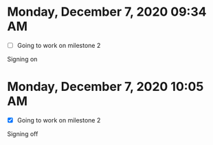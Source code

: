 # Monday, December  7, 2020 09:34 AM

- [ ] Going to work on milestone 2

Signing on

# Monday, December  7, 2020 10:05 AM

- [x] Going to work on milestone 2

Signing off